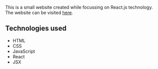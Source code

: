 This is a small website created while focussing on React.js technology.<br>
The website can be visited [here](https://vbhatt1.github.io/Robofriends/).

## Technologies used

- HTML
- CSS
- JavaScript
- React
- JSX
